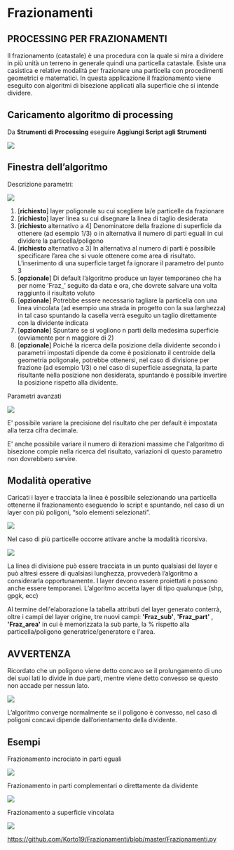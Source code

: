 # Frazionamenti

## PROCESSING PER FRAZIONAMENTI
Il frazionamento (catastale) è una procedura con la quale si mira a dividere in più unità un terreno in generale quindi una particella catastale.
Esiste una casistica e relative modalità per frazionare una particella con procedimenti geometrici e matematici.
In questa applicazione il frazionamento viene eseguito con algoritmi di bisezione applicati alla superficie che si intende dividere.

## Caricamento algoritmo di processing
	
Da **Strumenti di Processing** eseguire **Aggiungi Script agli Strumenti**

![](./imgs/img_01.png)

## Finestra dell’algoritmo

Descrizione parametri:

![](./imgs/img_02.png)

1. [**richiesto**] layer poligonale su cui scegliere la/e particelle da frazionare
2. [**richiesto**]  layer linea su cui disegnare la linea di taglio desiderata
3. [**richiesto** alternativo a 4] Denominatore della frazione di superficie da ottenere (ad esempio 1/3) o in alternativa il numero di parti eguali in cui dividere la particella/poligono
4. [**richiesto** alternativo a 3] In alternativa al numero di parti è possibile specificare l’area che si vuole ottenere come area di risultato. 
L’inserimento di una superficie target fa ignorare il parametro del punto 3
5. [**opzionale**] Di default l’algoritmo produce un layer temporaneo che ha per nome ‘Fraz_’ seguito da data e ora, che dovrete salvare una volta raggiunto il risultato voluto
6. [**opzionale**] Potrebbe essere necessario tagliare la particella con una linea vincolata (ad esempio una strada in progetto con la sua larghezza) in tal caso spuntando la casella verrà eseguito un taglio direttamente con la dividente indicata
7. [**opzionale**] Spuntare se si vogliono n parti della medesima superficie (ovviamente per n maggiore di 2) 
8. [**opzionale**] Poiché la ricerca della posizione della dividente secondo i parametri impostati dipende da come è posizionato il centroide della geometria poligonale, potrebbe ottenersi, nel caso di divisione per frazione (ad esempio 1/3) o nel caso di superficie assegnata, la parte risultante nella posizione non desiderata, spuntando è possibile invertire la posizione rispetto alla dividente.

Parametri avanzati

![](./imgs/img_06.png)

E' possibile variare la precisione del risultato che per default è impostata alla terza cifra decimale.

E' anche possibile variare il numero di iterazioni massime che l'algoritmo di bisezione compie nella ricerca del risultato, variazioni di questo parametro non dovrebbero servire.

## Modalità operative
	
Caricati i layer e tracciata la linea è possibile selezionando una particella ottenerne il frazionamento eseguendo lo script e spuntando, nel caso di un layer con più poligoni, “solo elementi selezionati”.

![](./imgs/img_03.png)

Nel caso di più particelle occorre attivare anche la modalità ricorsiva.

![](./imgs/img_04.png)

La linea di divisione può essere tracciata in un punto qualsiasi del layer e può altresì essere di qualsiasi lunghezza, provvederà l’algoritmo a considerarla opportunamente.
I layer devono essere proiettati e possono anche essere temporanei.
L’algoritmo accetta layer di tipo qualunque (shp, gpgk, ecc)

Al termine dell'elaborazione la tabella attributi del layer generato conterrà, oltre i campi del layer origine, tre nuovi campi: __'Fraz_sub'__, __'Fraz_part'__ , __'Fraz_area'__ in cui è memorizzata la sub parte, la % rispetto alla particella/poligono generatrice/generatore e l'area.

## AVVERTENZA

Ricordato che un poligono viene detto concavo se il prolungamento di uno dei suoi lati lo divide in due parti, mentre viene detto convesso se questo non accade per nessun lato.

![](./imgs/img_05.png)

L’algoritmo converge normalmente se il poligono è convesso, nel caso di poligoni concavi dipende dall’orientamento della dividente.

## Esempi

Frazionamento incrociato in parti eguali

[![](./imgs/esempio1.PNG)](https://youtu.be/sPACEtsRn6M "Primo Esempio")

Frazionamento in parti complementari o direttamente da dividente

[![](./imgs/esempio2.PNG)](https://youtu.be/XRjeuAj3QAA "Secondo esempio")


Frazionamento a superficie vincolata

[![](./imgs/esempio3.PNG)](https://youtu.be/RHOEGsowpWU "Terzo esempio")

https://github.com/Korto19/Frazionamenti/blob/master/Frazionamenti.py
